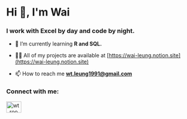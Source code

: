 <h1 align="left">Hi 👋, I'm Wai</h1>
<h3 align="left">I work with Excel by day and code by night.</h3>

- 🌱 I’m currently learning **R and SQL.**

- 👨‍💻 All of my projects are available at [https://wai-leung.notion.site](https://wai-leung.notion.site)

- 📫 How to reach me **wt.leung1991@gmail.com**

<h3 align="left">Connect with me:</h3>
<p align="left">
<a href="https://twitter.com/wt_room" target="blank"><img align="center" src="https://raw.githubusercontent.com/rahuldkjain/github-profile-readme-generator/master/src/images/icons/Social/twitter.svg" alt="wt_room" height="30" width="40" /></a>
</p>


<!--
**to-waiting-room/to-waiting-room** is a ✨ _special_ ✨ repository because its `README.md` (this file) appears on your GitHub profile.

Here are some ideas to get you started:

- 🔭 I’m currently working on ...
- 🌱 I’m currently learning ...
- 👯 I’m looking to collaborate on ...
- 🤔 I’m looking for help with ...
- 💬 Ask me about ...
- 📫 How to reach me: ...
- 😄 Pronouns: ...
- ⚡ Fun fact: ...
-->
